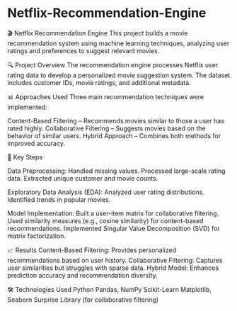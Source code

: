 # Netflix-Recommendation-Engine
🎬 Netflix Recommendation Engine This project builds a movie recommendation system using machine learning techniques, analyzing user ratings and preferences to suggest relevant movies.

🔍 Project Overview
The recommendation engine processes Netflix user rating data to develop a personalized movie suggestion system. The dataset includes customer IDs, movie ratings, and additional metadata.

📊 Approaches Used
Three main recommendation techniques were implemented:

Content-Based Filtering – Recommends movies similar to those a user has rated highly.
Collaborative Filtering – Suggests movies based on the behavior of similar users.
Hybrid Approach – Combines both methods for improved accuracy.

📌 Key Steps

Data Preprocessing:
Handled missing values.
Processed large-scale rating data.
Extracted unique customer and movie counts.

Exploratory Data Analysis (EDA):
Analyzed user rating distributions.
Identified trends in popular movies.

Model Implementation:
Built a user-item matrix for collaborative filtering.
Used similarity measures (e.g., cosine similarity) for content-based recommendations.
Implemented Singular Value Decomposition (SVD) for matrix factorization.

📈 Results
Content-Based Filtering: Provides personalized recommendations based on user history.
Collaborative Filtering: Captures user similarities but struggles with sparse data.
Hybrid Model: Enhances prediction accuracy and recommendation diversity.

🛠 Technologies Used
Python
Pandas, NumPy
Scikit-Learn
Matplotlib, Seaborn
Surprise Library (for collaborative filtering)
